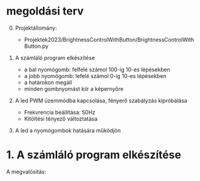 # megoldási terv
0. Projektállomány:
    - Projektek2023/BrightnessControlWithButton/BrightnessControlWithButton.py

1. A számláló program elkészítése
    - a bal nyomógomb: felfelé számol 100-ig 10-es lépésekben
    - a jobb nyomógomb: lefelé számol 0-ig 10-es lépésekben
    - a határokon megáll
    - minden gombnyomást kiír a képernyőre

2. A led PWM üzemmódba kapcsolása, fényerő szabályzás kipróbálása
    - Frekvrencia beállítása: 50Hz
    - Kitöltési tényező változtatása
    
3. A led a nyomógombok hatására működjön

# 1. A számláló program elkészítése
A megvalósítás:
```py

```
    

